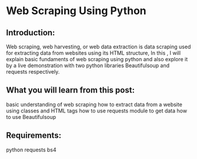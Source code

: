 # Web Scraping Using Python 

## Introduction:

Web scraping, web harvesting, or web data extraction is data scraping used for extracting data from websites using its HTML structure, In this , I will explain basic fundaments of web scraping using python and also explore it by a live demonstration with two python libraries Beautifulsoup and requests respectively.

## What you will learn from this post:

basic understanding of web scraping
how to extract data from a website using classes and HTML tags
how to use requests module to get data
how to use Beautifulsoup

## Requirements:

python
requests
bs4
